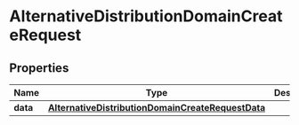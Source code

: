 

# AlternativeDistributionDomainCreateRequest


## Properties

| Name | Type | Description | Notes |
|------------ | ------------- | ------------- | -------------|
|**data** | [**AlternativeDistributionDomainCreateRequestData**](AlternativeDistributionDomainCreateRequestData.md) |  |  |



